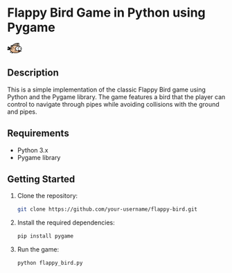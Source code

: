 # Flappy Bird Game in Python using Pygame

![Flappy Bird](assets/Flappy.png)

## Description

This is a simple implementation of the classic Flappy Bird game using Python and the Pygame library. The game features a bird that the player can control to navigate through pipes while avoiding collisions with the ground and pipes.

## Requirements

- Python 3.x
- Pygame library

## Getting Started

1. Clone the repository:

   ```bash
   git clone https://github.com/your-username/flappy-bird.git
   
2. Install the required dependencies:

   ```bash
   pip install pygame
   
3. Run the game:

   ```bash
   python flappy_bird.py
